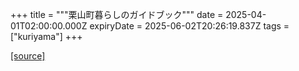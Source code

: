 +++
title = """栗山町暮らしのガイドブック"""
date = 2025-04-01T02:00:00.000Z
expiryDate = 2025-06-02T20:26:19.837Z
tags = ["kuriyama"]
+++


[[source]](https://www.town.kuriyama.hokkaido.jp/soshiki/28/20967.html)
